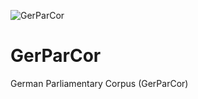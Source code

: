 ![GerParCor](https://user-images.githubusercontent.com/32450159/149387119-6d300f31-f743-436b-b1e1-baf2181ff961.png)
# GerParCor
German Parliamentary Corpus (GerParCor)
